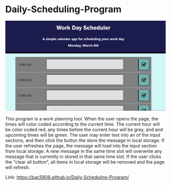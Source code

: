 # Daily-Scheduling-Program

![alt text](assets/images/daily_sched.png)

This program is a work planning tool. When the user opens the page, the times will color coded according to the current time. The current hour will be color coded red, any times before the current hour will be grey, and and upcoming times will be green. The user may enter text into an of the input sections, and then click the button the store the message in local storage. If the user refreshes the page, the message will load into the input section from local storage. A new message in the same time slot will overwrite any message that is currently in stored in that same time slot. If the user clicks the "clear all button", all items in local storage will be removed and the page will refresh. 

Link: https://bac5806.github.io/Daily-Scheduling-Program/

